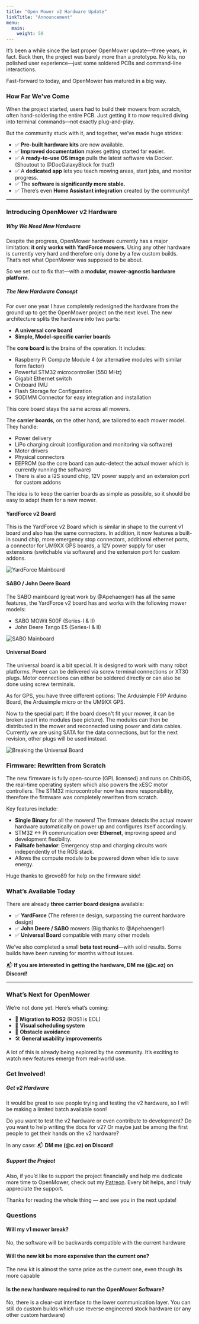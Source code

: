 ```yaml
---
title: "Open Mower v2 Hardware Update"
linkTitle: "Announcement"
menu:
  main:
    weight: 50
---
```


It’s been a while since the last proper OpenMower update—three years, in fact. Back then, the project was barely more than a prototype. No kits, no polished user experience—just some soldered PCBs and command-line interactions.

Fast-forward to today, and OpenMower has matured in a big way.


### **How Far We've Come**

When the project started, users had to build their mowers from scratch, often hand-soldering the entire PCB. Just getting it to mow required diving into terminal commands—not exactly plug-and-play.

But the community stuck with it, and together, we’ve made huge strides:

- ✅ **Pre-built hardware kits** are now available.
- ✅ **Improved documentation** makes getting started far easier.
- ✅ A **ready-to-use OS image** pulls the latest software via Docker. (Shoutout to @DocGalaxyBlock for that!)
- ✅ A **dedicated app** lets you teach mowing areas, start jobs, and monitor progress.
- ✅ The **software is significantly more stable.**
- ✅ There’s even **Home Assistant integration** created by the community!

* * *

### **Introducing OpenMower v2 Hardware**

##### **Why We Need New Hardware**

Despite the progress, OpenMower hardware currently has a major limitation: **it only works with YardForce mowers**. 
Using any other hardware is currently very hard and therefore only done by a few custom builds. That’s not what OpenMower was supposed to be about.

So we set out to fix that—with a **modular, mower-agnostic hardware platform**.


##### **The New Hardware Concept**

For over one year I have completely redesigned the hardware from the ground up to get the OpenMower project on the next level. The new architecture splits the hardware into two parts:

- **A universal core board**
- **Simple, Model-specific carrier boards**

The **core board** is the brains of the operation. It includes:

- Raspberry Pi Compute Module 4 (or alternative modules with similar form factor)
- Powerful STM32 microcontroller (550 MHz)
- Gigabit Ethernet switch
- Onboard IMU
- Flash Storage for Configuration
- SODIMM Connector for easy integration and installation 

This core board stays the same across all mowers.

The **carrier boards**, on the other hand, are tailored to each mower model. They handle:

- Power delivery
- LiPo charging circuit (configuration and monitoring via software)
- Motor drivers
- Physical connectors
- EEPROM (so the core board can auto-detect the actual mower which is currently running the software)
- There is also a I2S sound chip, 12V power supply and an extension port for custom addons

The idea is to keep the carrier boards as simple as possible, so it should be easy to adapt them for a new mower.

#### **YardForce v2 Board**
This is the YardForce v2 Board which is similar in shape to the current v1 board and also has the same connectors.
In addition, it now features a built-in sound chip, more emergency stop connectors, additional ethernet ports, a connector for UM9XX GPS boards, a 12V power supply for user extensions (switchable via software) and
the extension port for custom addons.

![YardForce Mainboard](YardForceModules.jpg)

#### **SABO / John Deere Board**
The SABO mainboard (great work by @Apehaenger) has all the same features, the YardForce v2 board has and works with the following mower models:
- SABO MOWit 500F (Series-I & II)
- John Deere Tango E5 (Series-I & II)

![SABO Mainboard](SABO_Mainboard.jpg)

#### **Universal Board**
The universal board is a bit special. It is designed to work with many robot platforms. Power can be delivered via screw terminal connections or XT30 plugs.
Motor connections can either be soldered directly or can also be done using screw terminals.

As for GPS, you have three different options: The Ardusimple F9P Arduino Board, the Ardusimple micro or the UM9XX GPS.

Now to the special part: If the board doesn't fit your mower, it can be broken apart into modules (see picture). The modules can then be distributed in the mower
and reconnected using power and data cables. Currently we are using SATA for the data connections, but for the next revision, other plugs will be used instead.

![Breaking the Universal Board](BreakingTheBoard.jpg)

### **Firmware: Rewritten from Scratch**

The new firmware is fully open-source (GPL licensed) and runs on ChibiOS, the real-time operating system which also powers the xESC motor controllers. The STM32 microcontroller now has more responsibility, therefore the firmware was completely rewritten from scratch.


Key features include:
- **Single Binary** for all the mowers! The firmware detects the actual mower hardware automatically on power up and configures itself accordingly. 
- STM32 <-> Pi communication over **Ethernet**, improving speed and development flexibility.
- **Failsafe behavior**: Emergency stop and charging circuits work independently of the ROS stack.
- Allows the compute module to be powered down when idle to save energy.

Huge thanks to @rovo89 for help on the firmware side!

### **What’s Available Today**

There are already **three carrier board designs** available:

- ✅ **YardForce** (The reference design, surpassing the current hardware design)
- ✅ **John Deere / SABO** mowers (Big thanks to @Apehaenger!)
- ✅ **Universal Board** compatible with many other models

We’ve also completed a small **beta test round**—with solid results. Some builds have been running for months without issues.

📬 **If you are interested in getting the hardware, DM me (@c.ez) on Discord!**


* * *

### **What’s Next for OpenMower**

We’re not done yet. Here’s what’s coming:

- 🚀 **Migration to ROS2** (ROS1 is EOL)
- 📅 **Visual scheduling system**
- 🧠 **Obstacle avoidance**
- 🛠️ **General usability improvements**

A lot of this is already being explored by the community. It’s exciting to watch new features emerge from real-world use.




### **Get Involved!**
##### **Get v2 Hardware**

It would be great to see people trying and testing the v2 hardware, so I will be making a limited batch available soon!

Do you want to test the v2 hardware or even contribute to development? Do you want to help writing the docs for v2? Or maybe just be among the first people to get their hands on the v2 hardware? 

In any case:
📬 **DM me (@c.ez) on Discord!** 

##### **Support the Project**

Also, if you’d like to support the project financially and help me dedicate more time to OpenMower, check out my [Patreon](https://www.patreon.com/ClemensElflein). Every bit helps, and I truly appreciate the support.

Thanks for reading the whole thing — and see you in the next update!

### **Questions**
#### Will my v1 mower break?
No, the software will be backwards compatible with the current hardware
#### Will the new kit be more expensive than the current one?
The new kit is almost the same price as the current one, even though its more capable
#### Is the new hardware required to run the OpenMower Software?
No, there is a clear-cut interface to the lower communication layer. You can still do custom builds
which use reverse engineered stock hardware (or any other custom hardware)

